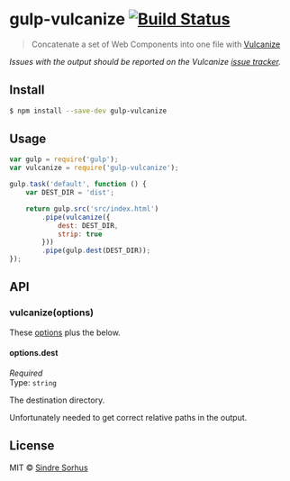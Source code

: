 # gulp-vulcanize [![Build Status](https://travis-ci.org/sindresorhus/gulp-vulcanize.svg?branch=master)](https://travis-ci.org/sindresorhus/gulp-vulcanize)

> Concatenate a set of Web Components into one file with [Vulcanize](https://github.com/Polymer/vulcanize)

*Issues with the output should be reported on the Vulcanize [issue tracker](https://github.com/Polymer/vulcanize/issues).*


## Install

```sh
$ npm install --save-dev gulp-vulcanize
```


## Usage

```js
var gulp = require('gulp');
var vulcanize = require('gulp-vulcanize');

gulp.task('default', function () {
	var DEST_DIR = 'dist';

	return gulp.src('src/index.html')
		.pipe(vulcanize({
			dest: DEST_DIR,
			strip: true
		}))
		.pipe(gulp.dest(DEST_DIR));
});
```


## API

### vulcanize(options)

These [options](https://github.com/Polymer/grunt-vulcanize#options) plus the below.

#### options.dest

*Required*  
Type: `string`

The destination directory.

Unfortunately needed to get correct relative paths in the output.


## License

MIT © [Sindre Sorhus](http://sindresorhus.com)
